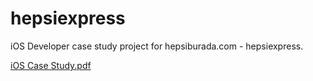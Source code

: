 # hepsiexpress
iOS Developer case study project for hepsiburada.com - hepsiexpress.

[iOS Case Study.pdf](https://github.com/abdurrahmansanli/hepsiexpress/files/6524123/iOS.Case.Study.pdf)
